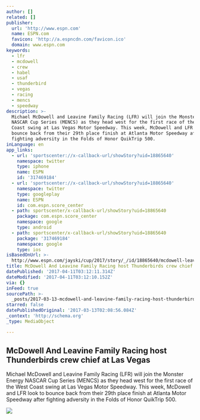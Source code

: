 ```yaml
---
author: []
related: []
publisher:
  url: 'http://www.espn.com'
  name: ESPN.com
  favicon: 'http://a.espncdn.com/favicon.ico'
  domain: www.espn.com
keywords:
  - lfr
  - mcdowell
  - crew
  - habel
  - usaf
  - thunderbird
  - vegas
  - racing
  - mencs
  - speedway
description: >-
  Michael McDowell and Leavine Family Racing (LFR) will join the Monster Energy
  NASCAR Cup Series (MENCS) as they head west for the first race of the West
  Coast swing at Las Vegas Motor Speedway. This week, McDowell and LFR look to
  bounce back from their 29th place finish at Atlanta Motor Speedway after
  fighting adversity in the Folds of Honor QuikTrip 500.
inLanguage: en
app_links:
  - url: 'sportscenter://x-callback-url/showStory?uid=18865640'
    namespace: twitter
    type: iphone
    name: ESPN
    id: '317469184'
  - url: 'sportscenter://x-callback-url/showStory?uid=18865640'
    namespace: twitter
    type: googleplay
    name: ESPN
    id: com.espn.score_center
  - path: sportscenter/x-callback-url/showStory?uid=18865640
    package: com.espn.score_center
    namespace: google
    type: android
  - path: sportscenter/x-callback-url/showStory?uid=18865640
    package: '317469184'
    namespace: google
    type: ios
isBasedOnUrl: >-
  http://www.espn.com/jayski/cup/2017/story/_/id/18865640/mcdowell-leavine-family-racing-host-thunderbirds-crew-chief-las-vegas
title: McDowell And Leavine Family Racing host Thunderbirds crew chief at Las Vegas
datePublished: '2017-04-11T03:12:11.314Z'
dateModified: '2017-04-11T03:12:10.152Z'
via: {}
inFeed: true
sourcePath: >-
  _posts/2017-03-13-mcdowell-and-leavine-family-racing-host-thunderbirds-crew-ch.md
starred: false
datePublishedOriginal: '2017-03-13T02:08:56.084Z'
_context: 'http://schema.org'
_type: MediaObject

---
```

<article style=""><h1>McDowell And Leavine Family Racing host Thunderbirds crew chief at Las Vegas</h1><p>Michael McDowell and Leavine Family Racing (LFR) will join the Monster Energy NASCAR Cup Series (MENCS) as they head west for the first race of the West Coast swing at Las Vegas Motor Speedway. This week, McDowell and LFR look to bounce back from their 29th place finish at Atlanta Motor Speedway after fighting adversity in the Folds of Honor QuikTrip 500.</p><img src="http://a4.espncdn.com/combiner/i?img=%2Fphoto%2F2017%2F0309%2Fr188751_1296x729_16%2D9.jpg" /></article>